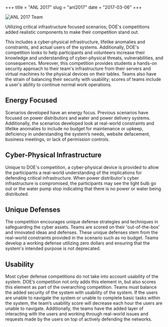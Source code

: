 +++
title = "ANL 2017"
slug = "anl2017"
date = "2017-03-06"
+++

![ANL 2017 Team](/img/anl2017.jpg)

Utilizing critical infrastructure focused scenarios; DOE's competitions added realistic components to make their competition stand out.

This includes a cyber-physical infrastructure, lifelike anomalies and constraints, and actual users of the systems. Additionally, DOE's competition looks to help participants and volunteers increase their knowledge and understanding of cyber-physical threats, vulnerabilities, and consequences. Moreover, this competition provides students a hands-on security approach to their team's infrastructure from their servers and virtual machines to the physical devices on their tables. Teams also have the strain of balancing their security with usability; scores of teams include a user's ability to continue normal work operations.

## Energy Focused

Scenarios developed have an energy focus. Previous scenarios have focused on power distributors and water and power delivery systems. Additionally, the scenarios developed look at real-world constraints and lifelike anomalies to include no budget for maintenance or upkeep, deficiency in understanding the system’s needs, website defacement, business meetings, or lack of permission controls.

## Cyber-Physical Infrastructure

Unique to DOE's competition, a cyber-physical device is provided to allow the participants a real-world understanding of the implications for defending critical infrastructure. When power distributor's cyber infrastructure is compromised, the participants may see the light bulb go out or the water pump stop indicating that there is no power or water being distributed.

## Unique Defenses

The competition encourages unique defense strategies and techniques in safeguarding the cyber assets. Teams are scored on their 'out-of-the-box' and innovated ideas and defenses. These unique defenses stem from the real-world constraints provided in the scenario such as no budget. Teams develop a working defense utilizing zero dollars and ensuring that the system's intended purpose is not deprecated.

## Usability

Most cyber defense competitions do not take into account usability of the system. DOE’s competition not only adds this element in, but also scores this element as part of the overarching competition. Teams must balance the added security of the system with usability of the system. If the users are unable to navigate the system or unable to complete basic tasks within the system, the team’s usability score will decrease each hour the users are unable to navigate. Additionally, the teams have the added layer of interacting with the users and working through real-world issues and requests made by the users on top of actively defending the networks.
